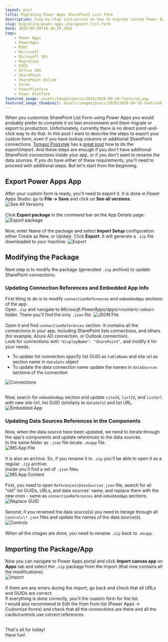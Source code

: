 ```yaml
---
layout: post
title: Migrating Power Apps SharePoint List Form
description: Step-by-step instruction on how to migrate custom Power Apps SharePoint list form to another list
slug: migrating-power-apps-sharepoint-list-form
date: 2020-09-20T18:36:24.391Z
tags:
    - Power Apps
    - PowerApps
    - M365
    - Microsoft
    - Microsoft 365
    - Migration
    - O365
    - Office 365
    - SharePoint
    - SharePoint Online
    - Forms
    - PowerPlatform
    - Power Platform
featured_image: assets/images/posts/2020/2020-09-20-featured.png
featured_image_thumbnail: assets/images/posts/2020/2020-09-20-featured.png
---
```


When you customize SharePoint List Form using Power Apps you would probably prefer to complete it on test environment and them migrate or export to production. Unfortunately, currently there is no direct point-and-click way to do that.
In this post I want to describe the steps to export your custom form, even if you have lookup columns or additional SharePoint connections.
[Tomasz Poszytek](https://twitter.com/TomaszPoszytek) has a [great post](https://poszytek.eu/en/microsoft-en/office-365-en/powerapps-en/importing-powerapps-package-as-a-sharepoint-list-form/) how to do the export/import. And these steps are enough if you don't have additional SharePoint connections inside your app, or if you don't want to rename the data sources.
If you do have either of these requirements, you'll need to proceed with additional steps.
But let's start from the beginning.

## Export Power Apps App
After your custom form is ready, you'll need to export it.
It is done in Power Apps Studio: go to **File -> Save** and click on **See all versions**.
![See All Versions](./assets/images/posts/2020/2020-09-20-see-all-versions.png)<br /><br />
Click **Export package** in the command bar on the App Details page:
![Export package](./assets/images/posts/2020/2020-09-20-export-app.png)<br /><br />
Now, enter Name of the package and select **Import Setup** configuration: either Create as New, or Update. Click **Export**. It will generate a `.zip` file downloaded to your machine.
![Export](./assets/images/posts/2020/2020-09-20-export-package.png)

## Modifying the Package
Next step is to modify the package (generated `.zip` archive) to update SharePoint connections.
### Updating Connection References and Embedded App Info
First thing to do is to modify `connectionReferences` and `embeddedApp` sections of the app.<br />Open `.zip` and navigate to *Microsoft.PowerApps/apps/&lt;numeric-value&gt;* folder. There you'll find the only `.json` file.
![JSON File](./assets/images/posts/2020/2020-09-20-json.png)<br /><br />
Open it and find `connectionReferences` section. It contains all the connections in your app, including SharePoint lists connections, and others (for example, Azure AD connection, or Outlook connection).<br />
Look for connections with `"displayName": "SharePoint"`, and modify it for your needs:
- To update list connection specify list GUID as `tableName` and site url as section name in `dataSets` object
- To update the data connection name update the names in `dataSources` sections of the connection


![Connections](./assets/images/posts/2020/2020-09-20-data-sets.png)<br /><br />

Now, search for `embeddedApp` section and update `siteId`, `listId`, and `listUrl` with new site Url, list GUID (similarly to `dataSets`) and list URL.<br />
![Embedded App](./assets/images/posts/2020/2020-09-20-embedded-app.png)<br />

### Updating Data Sources References in the Components
Now, when the data source have been updated, we need to iterate through the app's components and update references to the data sources.<br />
In the same folder as `.json` file locate `.msapp` file.<br /> 
![MS App File](./assets/images/posts/2020/2020-09-20-msapp.png)<br /><br />
It is also an archive. So, if you rename it to `.zip` you'll be able to open it as a regular `.zip` archive.<br />
Inside you'll find a set of `.json` files.<br />
![MS App Content](./assets/images/posts/2020/2020-09-20-msapp-content.png)<br /><br />
First, you need to open `References\DataSources.json` file, search for all "old" list GUIDs, URLs, and data sources' name, and replace them with the new ones - same as `connectionReferences` and `embeddedApp` sections.<br />
![Replace GUID](./assets/images/posts/2020/2020-09-20-replace.png)<br /><br />
Second, if you renamed the data source(s) you need to iterage through all `Controls\*.json` files and update the names of the data source(s).<br />
![Controls](./assets/images/posts/2020/2020-09-20-controls.png)<br /><br />
When all the chages are done, you need to rename `.zip` back to `.msapp`.

## Importing the Package/App
Now you can navigate to Power Apps portal and click **Import canvas app** on **Apps** tab and select the `.zip` package from the import (that now contains all the modifications):<br />
![Import](./assets/images/posts/2020/2020-09-20-import.png)<br /><br />
If there are any errors during the import, go back and check that all URLs and GUIDs are correct.<br />
If everything is done correctly, you'll the custom form for the list.<br />
I would also recommend to Edit the from from list (Power Apps -> Customize forms) and check that all the connections are there and all the cards/controls use correct references.

<br />
That's all for today!<br />
Have fun!

